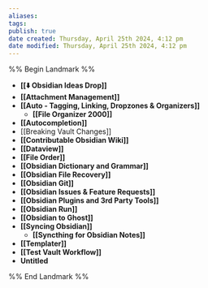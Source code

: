 ```yaml
---
aliases: 
tags: 
publish: true
date created: Thursday, April 25th 2024, 4:12 pm
date modified: Thursday, April 25th 2024, 4:12 pm
---
```

%% Begin Landmark %%
- **[[⬇️ Obsidian Ideas Drop]]**
- **[[Attachment Management]]**
- **[[Auto - Tagging, Linking, Dropzones & Organizers]]**
	- **[[File Organizer 2000]]**
- **[[Autocompletion]]**
- [[Breaking Vault Changes]]
- **[[Contributable Obsidian Wiki]]**
- **[[Dataview]]**
- **[[File Order]]**
- **[[Obsidian Dictionary and Grammar]]**
- **[[Obsidian File Recovery]]**
- **[[Obsidian Git]]**
- **[[Obsidian Issues & Feature Requests]]**
- **[[Obsidian Plugins and 3rd Party Tools]]**
- **[[Obsidian Run]]**
- **[[Obsidian to Ghost]]**
- **[[Syncing Obsidian]]**
	- **[[Syncthing for Obsidian Notes]]**
- **[[Templater]]**
- **[[Test Vault Workflow]]**
- **Untitled**

%% End Landmark %%

